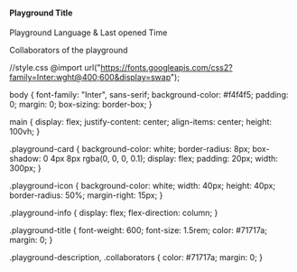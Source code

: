 <!DOCTYPE html>
<html lang="en">
	<head>
		<meta charset="UTF-8" />
		<meta http-equiv="X-UA-Compatible" content="IE=edge" />
		<meta name="viewport" content="width=device-width, initial-scale=1.0" />
		<title>HTML/CSS Practice Challenges</title>
		<link rel="stylesheet" href="style.css" />
	</head>
	<body>
		<main>
			<div class="playground-card">
				<div class="playground-icon"></div>
				<div class="playground-info">
					<h4 class="playground-title">Playground Title</h4>
					<p class="playground-description">Playground Language & Last opened Time</p>
					<p class="collaborators">Collaborators of the playground</p>
				</div>
			</div>
		</main>
	</body>
</html>

//style.css
@import url("https://fonts.googleapis.com/css2?family=Inter:wght@400;600&display=swap");

body {
	font-family: "Inter", sans-serif;
	background-color: #f4f4f5;
	padding: 0;
	margin: 0;
	box-sizing: border-box;
}

main {
	display: flex;
	justify-content: center;
	align-items: center;
	height: 100vh;
}

.playground-card {
	background-color: white;
	border-radius: 8px;
	box-shadow: 0 4px 8px rgba(0, 0, 0, 0.1);
	display: flex;
	padding: 20px;
	width: 300px;
}

.playground-icon {
	background-color: white;
	width: 40px;
	height: 40px;
	border-radius: 50%;
	margin-right: 15px;
}

.playground-info {
	display: flex;
	flex-direction: column;
}

.playground-title {
	font-weight: 600;
	font-size: 1.5rem;
	color: #71717a;
	margin: 0;
}

.playground-description,
.collaborators {
	color: #71717a;
	margin: 0;
}

